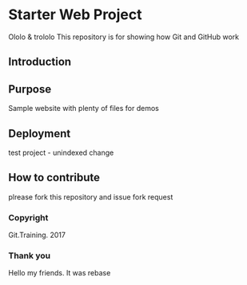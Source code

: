 

# Starter Web  Project


Ololo & trololo 
This repository is for showing how Git and GitHub work

## Introduction

## Purpose

Sample website with plenty of files for demos

## Deployment

test project - unindexed change

## How to contribute

plrease fork this repository and issue fork request
### Copyright

Git.Training. 2017

### Thank you 

Hello my friends. It was rebase
